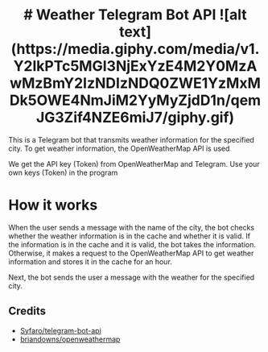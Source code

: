 <h1 align="center">
# Weather Telegram Bot API
![alt text](https://media.giphy.com/media/v1.Y2lkPTc5MGI3NjExYzE4M2Y0MzAwMzBmY2IzNDIzNDQ0ZWE1YzMxMDk5OWE4NmJiM2YyMyZjdD1n/qemJG3Zif4NZE6miJ7/giphy.gif)
 </h1>

This is a Telegram bot that transmits weather information for the specified city. To get weather information, the OpenWeatherMap API is used

We get the API key (Token) from OpenWeatherMap and Telegram.
Use your own keys (Token) in the program

# How it works

When the user sends a message with the name of the city, the bot checks whether the weather information is in the cache and whether it is valid. If the information is in the cache and it is valid, the bot takes the information. Otherwise, it makes a request to the OpenWeatherMap API to get weather information and stores it in the cache for an hour.

Next, the bot sends the user a message with the weather for the specified city.

## Credits
* [Syfaro/telegram-bot-api](https://github.com/go-telegram-bot-api/telegram-bot-api)
* [briandowns/openweathermap](https://github.com/briandowns/openweathermap)

